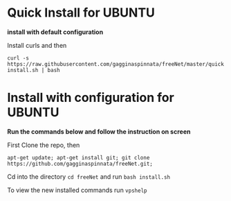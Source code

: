 # Quick Install for UBUNTU

**install with default configuration**

Install curls and then

`curl -s https://raw.githubusercontent.com/gagginaspinnata/freeNet/master/quickinstall.sh | bash`

# Install with configuration for UBUNTU

**Run the commands below and follow the instruction on screen**

First Clone the repo, then

`apt-get update; apt-get install git; git clone https://github.com/gagginaspinnata/freeNet.git;`

Cd into the directory `cd freeNet` and run `bash install.sh`

To view the new installed commands run `vpshelp`
